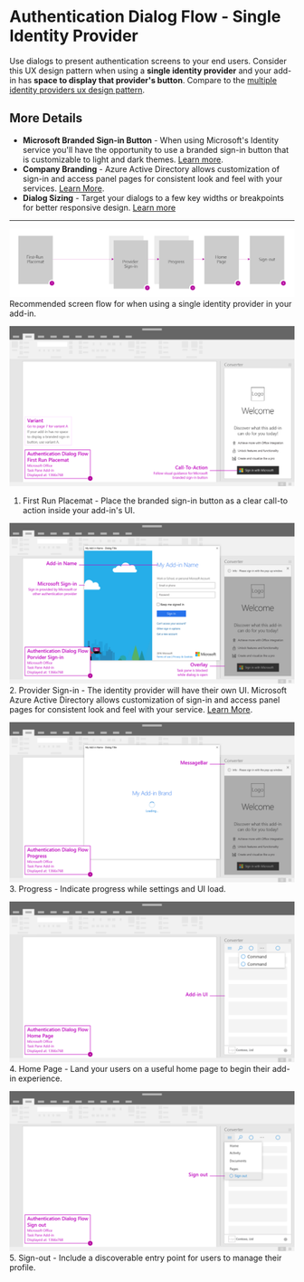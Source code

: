 # Authentication Dialog Flow - Single Identity Provider

Use dialogs to present authentication screens to your end users. Consider this UX design pattern when using a **single identity provider** and your add-in has **space to display that provider's button**. Compare to the [multiple identity providers ux design pattern](auth-multi.md).

## More Details

- **Microsoft Branded Sign-in Button** - When using Microsoft's Identity service you'll have the opportunity to use a branded sign-in button that is customizable to light and dark themes. [Learn more](https://azure.microsoft.com/en-us/documentation/articles/active-directory-branding-guidelines/#visual-guidance-for-sign-in).
- **Company Branding** - Azure Active Directory allows customization of sign-in and access panel pages for consistent look and feel with your services. [Learn More](https://azure.microsoft.com/en-us/documentation/articles/active-directory-add-company-branding/).
- **Dialog Sizing** - Target your dialogs to a few key widths or breakpoints for better responsive design. [Learn more](https://msdn.microsoft.com/windows/uwp/layout/screen-sizes-and-breakpoints-for-responsive-design)

***
![Authentication Dialog Single Identity - Flowchart](../assets/markdown-images/auth_single_flow.png)
Recommended screen flow for when using a single identity provider in your add-in.

![Authentication Flow - First run placemat](../assets/markdown-images/auth_single_taskPaneCallouts.png)
1. First Run Placemat - Place the branded sign-in button as a clear call-to action inside your add-in's UI.


![Authentication Dialog Single Identity - Provider Sign-in](../assets/markdown-images/auth_single_taskPaneCallouts2.png)
2. Provider Sign-in - The identity provider will have their own UI. Microsoft Azure Active Directory allows customization of sign-in and access panel pages for consistent look and feel with your service. [Learn More](https://azure.microsoft.com/en-us/documentation/articles/active-directory-add-company-branding/).


![Authentication Dialog Single Identity - Progress](../assets/markdown-images/auth_single_taskPaneCallouts3.png)
3. Progress - Indicate progress while settings and UI load.

![Authentication Dialog Single Identity - Home Page](../assets/markdown-images/auth_single_taskPaneCallouts4.png)
4. Home Page - Land your users on a useful home page to begin their add-in experience.

![Authentication Dialog Single Identity - Sign-out](../assets/markdown-images/auth_single_taskPaneCallouts5.png)
5. Sign-out - Include a discoverable entry point for users to manage their profile.

